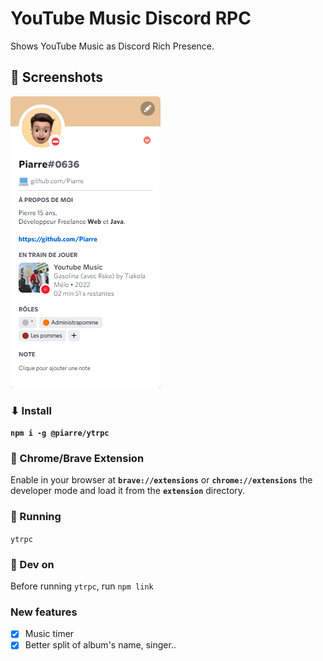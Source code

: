 # YouTube Music Discord RPC
Shows YouTube Music as Discord Rich Presence.

## 📸 Screenshots
![screenshot](https://github.com/Piarre/YT-Music-Discord-RPC/blob/main/images/yt-music-discord-rpc.png)

### ⬇ Install

**```npm i -g @piarre/ytrpc```**

### 👾 Chrome/Brave Extension
Enable in your browser at **```brave://extensions```** or **```chrome://extensions```** the developer mode and load it from the **```extension```** directory.

### 🧨 Running
```ytrpc```

### 🚧 Dev on
Before running ```ytrpc```, run ```npm link```

### New features 
- [x] Music timer
- [x] Better split of album's name, singer..
